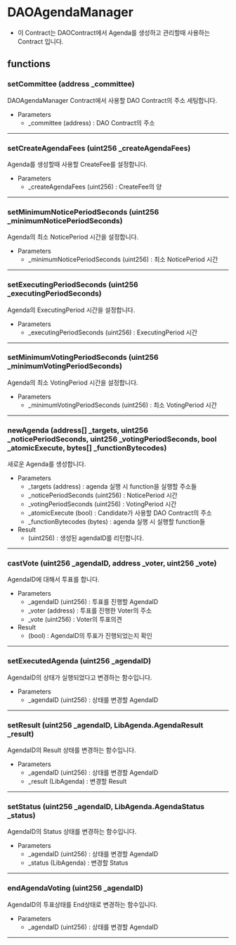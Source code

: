 # DAOAgendaManager

- 이 Contract는 DAOContract에서 Agenda를 생성하고 관리할때 사용하는 Contract 입니다.


## functions

### setCommittee (address _committee)
DAOAgendaManager Contract에서 사용할 DAO Contract의 주소 세팅합니다.
 - Parameters
   -  _committee (address) : DAO Contract의 주소

---

### setCreateAgendaFees (uint256 _createAgendaFees)
Agenda를 생성할때 사용할 CreateFee를 설정합니다.
 - Parameters
   -  _createAgendaFees (uint256) : CreateFee의 양 

---

### setMinimumNoticePeriodSeconds (uint256 _minimumNoticePeriodSeconds)
Agenda의 최소 NoticePeriod 시간을 설정합니다.
 - Parameters
   -  _minimumNoticePeriodSeconds (uint256) : 최소 NoticePeriod 시간

---

### setExecutingPeriodSeconds (uint256 _executingPeriodSeconds)
Agenda의 ExecutingPeriod 시간을 설정합니다.
 - Parameters
   -  _executingPeriodSeconds (uint256) : ExecutingPeriod 시간

---

### setMinimumVotingPeriodSeconds (uint256 _minimumVotingPeriodSeconds)
Agenda의 최소 VotingPeriod 시간을 설정합니다.
 - Parameters
   -  _minimumVotingPeriodSeconds (uint256) : 최소 VotingPeriod 시간

---

### newAgenda (address[] _targets, uint256 _noticePeriodSeconds, uint256 _votingPeriodSeconds, bool _atomicExecute, bytes[] _functionBytecodes)
새로운 Agenda를 생성합니다.
 - Parameters
   -  _targets (address) : agenda 실행 시 function을 실행할 주소들
   - _noticePeriodSeconds (uint256) : NoticePeriod 시간
   - _votingPeriodSeconds (uint256) : VotingPeriod 시간
   - _atomicExecute (bool) : Candidate가 사용할 DAO Contract의 주소 
   - _functionBytecodes (bytes) : agenda 실행 시 실행할 function들
 - Result
   - (uint256) : 생성된 agendaID를 리턴합니다.

---

### castVote (uint256 _agendaID, address _voter, uint256 _vote)
AgendaID에 대해서 투표를 합니다.
 - Parameters
   -  _agendaID (uint256) : 투표를 진행할 AgendaID
   - _voter (address) : 투표를 진행한 Voter의 주소
   - _vote (uint256) : Voter의 투표의견
 - Result
   - (bool) : AgendaID의 투표가 진행되었는지 확인

---

### setExecutedAgenda (uint256 _agendaID)
AgendaID의 상태가 실행되었다고 변경하는 함수입니다.
 - Parameters
   -  _agendaID (uint256) : 상태를 변경할 AgendaID

---

### setResult (uint256 _agendaID, LibAgenda.AgendaResult _result)
AgendaID의 Result 상태를 변경하는 함수입니다.
 - Parameters
   -  _agendaID (uint256) : 상태를 변경할 AgendaID
   -  _result (LibAgenda) : 변경할 Result

---

### setStatus (uint256 _agendaID, LibAgenda.AgendaStatus _status)
AgendaID의 Status 상태를 변경하는 함수입니다.
 - Parameters
   -  _agendaID (uint256) : 상태를 변경할 AgendaID
   -  _status (LibAgenda) : 변경할 Status

---

### endAgendaVoting (uint256 _agendaID)
AgendaID의 투표상태를 End상태로 변경하는 함수입니다.
 - Parameters
   -  _agendaID (uint256) : 상태를 변경할 AgendaID

---

